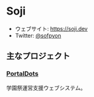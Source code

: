 # Soji
- ウェブサイト: <https://soji.dev>
- Twitter: [@sofpyon](https://twitter.com/sofpyon)

## 主なプロジェクト
### [PortalDots](https://github.com/portal-dots/PortalDots)
学園祭運営支援ウェブシステム。
